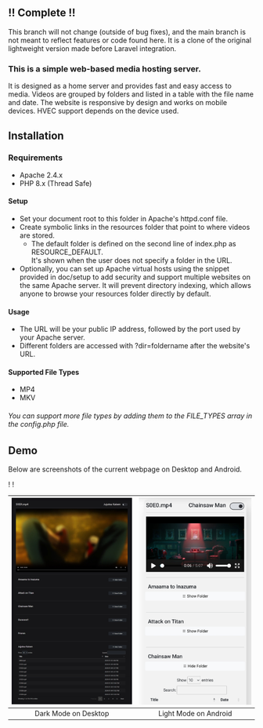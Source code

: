 ## !! Complete !!
This branch will not change (outside of bug fixes), and the main branch is not meant to reflect features or code found here. It is a clone of the original lightweight version made before Laravel integration.

### This is a simple web-based media hosting server.

It is designed as a home server and provides fast and easy access to media. 
Videos are grouped by folders and listed in a table with the file name and date. 
The website is responsive by design and works on mobile devices. HVEC support depends on the device used. 

## Installation

### Requirements
- Apache 2.4.x
- PHP 8.x (Thread Safe)

#### Setup
- Set your document root to this folder in Apache's httpd.conf file.
- Create symbolic links in the resources folder that point to where videos are stored.
    - The default folder is defined on the second line of index.php as RESOURCE_DEFAULT. <br>
    It's shown when the user does not specify a folder in the URL.
- Optionally, you can set up Apache virtual hosts using the snippet provided in doc/setup to add security and support multiple websites on the same Apache server. It will prevent directory indexing, which allows anyone to browse your resources folder directly by default. 

#### Usage
- The URL will be your public IP address, followed by the port used by your Apache server.
- Different folders are accessed with ?dir=foldername after the website's URL.

#### Supported File Types
- MP4
- MKV
<h6>You can support more file types by adding them to the FILE_TYPES array in the config.php file.</h6>

## Demo

Below are screenshots of the current webpage on Desktop and Android.

!
!

|![Dark](./doc/img/DarkMode.png)|![Light](./doc/img/LightMode.png)|
|:-:|:-:|
|Dark Mode on Desktop|Light Mode on Android|
